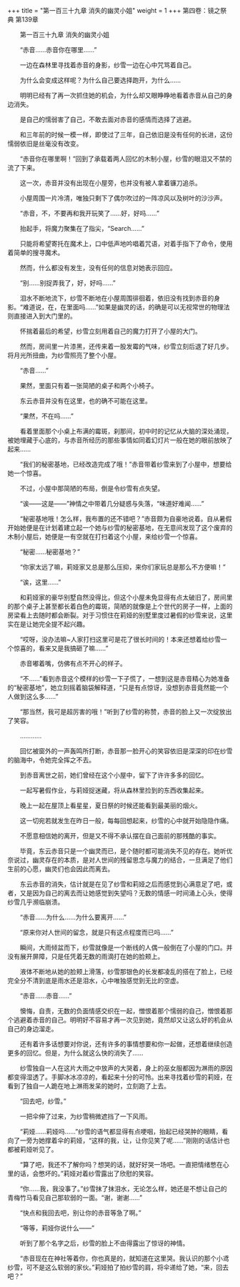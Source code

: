 +++
title = "第一百三十九章 消失的幽灵小姐"
weight = 1
+++
第四卷：镜之祭典 第139章

　　第一百三十九章 消失的幽灵小姐

　　“赤音……赤音你在哪里……”

　　一边在森林里寻找着赤音的身影，纱雪一边在心中咒骂着自己。

　　为什么会变成这样呢？为什么自己要选择跑开，为什么……

　　明明已经有了再一次抓住她的机会，为什么却又眼睁睁地看着赤音从自己的身边消失。

　　是自己的懦弱害了自己，不敢去面对赤音的感情而选择了逃避。

　　和三年前的时候一模一样，即使过了三年，自己依旧是没有任何的长进，这份懦弱依旧是丝毫没有改变。

　　“赤音你在哪里啊！”回到了承载着两人回忆的木制小屋，纱雪的眼泪又不禁的流了下来。

　　这一次，赤音并没有出现在小屋旁，也并没有被人拿着镰刀追杀。

　　小屋周围一片冷清，唯独只剩下了偶尔吹过的一阵凉风以及树叶的沙沙声。

　　“赤音，不，不要再和我开玩笑了……好，好吗……”

　　抬起手，将魔力聚集在了指尖，“Search……”

　　只能将希望寄托在魔术上，口中低声地吟唱着咒语，对着手指下了命令，使用着简单的搜寻魔术。

　　然而，什么都没有发生，没有任何的信息对她表示回应。

　　“别……别捉弄我了，好，好吗……”

　　泪水不断地流下，纱雪不断地在小屋周围徘徊着，依旧没有找到赤音的身影。“难道说，在，在里面吗……”如果是幽灵的话，的确是可以无视常世的物理法则直接进入到大门里的。

　　怀揣着最后的希望，纱雪立刻用着自己的魔力打开了小屋的大门。

　　然而，房间里一片漆黑，还传来着一股发霉的气味，纱雪立刻后退了好几步。将月光所扭曲，为纱雪照亮了整个小屋。

　　“赤音……”

　　果然，里面只有着一张简陋的桌子和两个小椅子。

　　东云赤音并没有在这里，也的确不可能在这里。

　　“果然，不在吗……”

　　看着里面那个小桌上布满的霉斑，刹那间，初中时的记忆从大脑的深处涌现，被她埋藏于心底的，与赤音所经历的那些事情如同着幻灯片一般在她的眼前放映了起来……

　　“我们的秘密基地，已经改造完成了哦！”赤音带着纱雪来到了小屋中，想要给她一个惊喜。

　　不过，小屋中那简陋的布局，倒是令纱雪有点失望。

　　“诶——这是——”神情之中带着几分疑惑与失落，“味道好难闻……”

　　“秘密基地哦！怎么样，我布置的还不错吧？”赤音颇为自豪地说着。自从暑假开始她便是在计划着建立起一个她与纱雪的秘密基地，在无意间发现了这个废弃的木制小屋后，她便是一有空就在打扫着这个小屋，来给纱雪一个惊喜。

　　“秘密……秘密基地？”

　　“你家太远了嘛，莉娅家又总是那么压抑，来你们家玩总是那么不方便嘛！”

　　“诶，这里……”

　　和莉娅家的豪华别墅自然没得比，但这个小屋未免显得有点太破旧了，房间里的那个桌子上甚至都长着白色的霉斑，简陋的就像是上个世代的房子一样，上面的房梁看上去随时都会断裂。对于习惯住在莉娅的别墅里度过暑假的纱雪来说，这里实在是让她完全提不起兴趣。

　　“哎呀，没办法嘛~人家打扫这里可是花了很长时间的！本来还想着给纱雪一个惊喜的，看来又是我搞砸了嘛……”

　　赤音嘟着嘴，仿佛有点不开心的样子。

　　“不……”看到赤音这个模样的纱雪一下子慌了，一想到这是赤音精心为她准备的“秘密基地”，她立刻摇着脑袋解释道，“只是有点惊讶，没想到赤音竟然能一个人做到这么多……”

　　“那当然，我可是超厉害的哦！”听到了纱雪的称赞，赤音的脸上又一次绽放出了笑容。

　　…………

　　回忆被窗外的一声轰鸣所打断，赤音那一脸开心的笑容依旧是深深的印在纱雪的脑海中，令她完全挥之不去。

　　到赤音离世之前，她们曾经在这个小屋中，留下了许许多多的回忆。

　　一起写暑假作业，与莉娅捉迷藏，将从森林里捡到的东西收集起来。

　　晚上一起在屋顶上看星星，夏日祭的时候还能看到最美丽的烟火。

　　这一切宛若就发生在昨日一般，每每回想起来，纱雪的心中就开始隐隐作痛。

　　不愿意相信她的离开，但是又不得不承认摆在自己面前的那残酷的事实。

　　毕竟，东云赤音只是一个幽灵而已，是个随时都可能消失不见的存在。她听优奈说过，幽灵存在的本质，是对人世间的残留思念与魔力的结合，一旦满足了他们生前的心愿，幽灵们也会因此而离去。

　　东云赤音的消失，估计就是在见了纱雪和莉娅之后而感觉到心满意足了吧，或者，又是因为自己的离去而让她感觉到失望吗？无数的情感一时间涌上心头，使得纱雪几乎濒临崩溃。

　　“赤音……为什么……为什么要离开……”

　　“原来你对人世间的留念，就是只有这点程度而已吗……”

　　瞬间，大雨倾盆而下，纱雪就像是一个断线的人偶一般倒在了小屋的门口。并没有展开屏障，只是任凭着无数的雨滴打在她的脸颊上。

　　液体不断地从她的脸颊上滑落，纱雪那银色的长发都凌乱的搭在了脸上，已经完全分不清到底是雨水还是泪水，心中唯独感觉到无比的空虚。

　　“赤音……赤音……”

　　懊悔，自责，无数的负面情感交织在一起，憎恨着那个懦弱的自己，憎恨着那个逃避着赤音的自己。明明好不容易才再一次见到她，竟然却又让这么好的机会从自己的身边溜走。

　　还有着许多话想要对你说，还有许多的事情想要和你一起做，还想着继续创造更多的回忆。但是，为什么就这么快的消失了……

　　纱雪独自一人在这片大雨之中放声的大哭着，身上的巫女服都因为淋雨的原因都变得湿透了。手脚冰冰凉凉的，看起来十分的可怜。出来寻找着纱雪的莉娅，在看到了独自一人跪在地上淋雨发呆的她时，立刻跑了上去。

　　“回去吧，纱雪。”

　　一把伞伸了过来，为纱雪稍微遮挡了一下风雨。

　　“莉娅……莉娅吗……”纱雪的语气都显得有点哽咽，抬起已经哭肿的眼睛，看向了一旁为她撑着伞的莉娅，“这样的我，让，让你见笑了呢……”刚刚的话估计也都被莉娅听见了。

　　“算了吧，我还不了解你吗？想哭的话，就好好哭一场吧。一直把情绪憋在心里的话，会憋坏的。”莉娅对着纱雪露出了欣慰的笑容。

　　“你……我，我没事了。”纱雪抹了抹泪水，无论怎么样，她还是不想让自己的青梅竹马看见自己那软弱的一面。“谢，谢谢……”

　　“快点和我回去吧，别让你的赤音等急了啊。”

　　“等等，莉娅你说什么——”

　　听到了那个名字之后，纱雪的脸上不由得露出了惊讶的神情。

　　“赤音现在在神社等着你，你也真是的，就知道在这里哭。我认识的那个小鸢纱雪，可不是这么软弱的家伙。”莉娅拍了拍纱雪的肩，将伞递给了她，“来，回去吧？”


